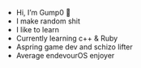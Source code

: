 - Hi, I’m Gump0 👋
- I make random shit
- I like to learn
- Currently learning c++ & Ruby
- Aspring game dev and schizo lifter
- Average endevourOS enjoyer

<!---
Gump0/Gump0 is a ✨ special ✨ repository because its `README.md` (this file) appears on your GitHub profile.
You can click the Preview link to take a look at your changes.
--->
